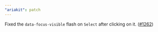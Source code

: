 ```yaml
---
"ariakit": patch
---
```


Fixed the `data-focus-visible` flash on `Select` after clicking on it. ([#1262](https://github.com/ariakit/ariakit/pull/1262))
